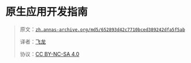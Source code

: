 # 原生应用开发指南

> 原文：[`zh.annas-archive.org/md5/652893d42c7710bced389242dfa5f5ab`](https://zh.annas-archive.org/md5/652893d42c7710bced389242dfa5f5ab)
> 
> 译者：[飞龙](https://github.com/wizardforcel)
> 
> 协议：[CC BY-NC-SA 4.0](http://creativecommons.org/licenses/by-nc-sa/4.0/)